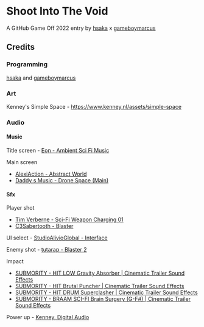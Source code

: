 # Shoot Into The Void

A GitHub Game Off 2022 entry by [hsaka](https://hsaka.itch.io/) x [gameboymarcus](https://gameboymarcus.itch.io/)

## Credits

### Programming

[hsaka](https://hsaka.itch.io/) and [gameboymarcus](https://gameboymarcus.itch.io/)

### Art

Kenney's Simple Space - https://www.kenney.nl/assets/simple-space

### Audio

#### Music

Title screen - [Eon - Ambient Sci Fi Music](https://www.youtube.com/watch?v=XVbvE0PJyss)

Main screen

- [AlexiAction - Abstract World](https://pixabay.com/music/beats-abstract-world-127012/)
- [Daddy s Music - Drone Space (Main)](https://pixabay.com/music/ambient-drone-space-main-9706/)


#### Sfx

Player shot

- [Tim Verberne - Sci-Fi Weapon Charging 01](https://pixabay.com/sound-effects/sci-fi-weapon-charging-01-96645/)
- [C3Sabertooth - Blaster](https://pixabay.com/sound-effects/blaster-multiple-14893/)

UI select - [StudioAlivioGlobal - Interface](https://pixabay.com/sound-effects/interface-124464/)

Enemy shot - [tutarap - Blaster 2](https://pixabay.com/sound-effects/blaster-2-81267/)

Impact

- [SUBMORITY - HIT LOW Gravity Absorber | Cinematic Trailer Sound Effects](https://pixabay.com/sound-effects/hit-low-gravity-absorber-cinematic-trailer-sound-effects-124761/)
- [SUBMORITY - HIT Brutal Puncher | Cinematic Trailer Sound Effects](https://pixabay.com/sound-effects/hit-brutal-puncher-cinematic-trailer-sound-effects-124760/)
- [SUBMORITY - HIT DRUM Superclasher | Cinematic Trailer Sound Effects](https://pixabay.com/sound-effects/hit-drum-superclasher-cinematic-trailer-sound-effects-124759/)
- [SUBMORITY - BRAAM SCI-FI Brain Surgery (G-F#) | Cinematic Trailer Sound Effects](https://pixabay.com/sound-effects/braam-sci-fi-brain-surgery-g-f-cinematic-trailer-sound-effects-123878/)

Power up - [Kenney, Digital Audio](https://www.kenney.nl/assets/digital-audio)
